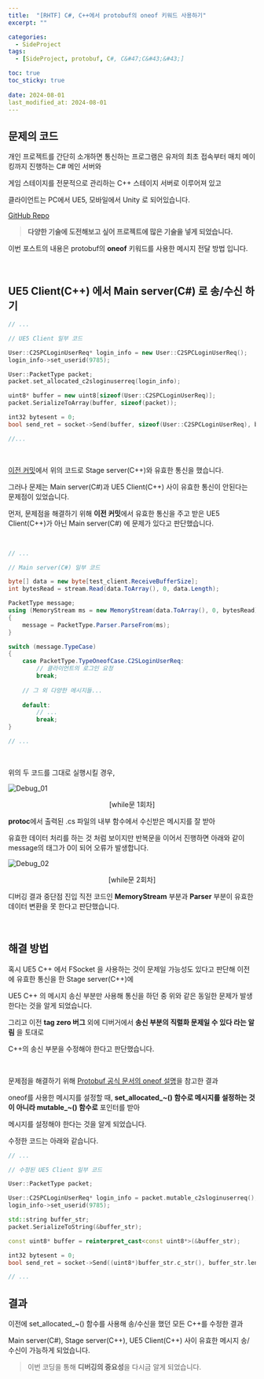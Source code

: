 ```yaml
---
title:  "[RHTF] C#, C++에서 protobuf의 oneof 키워드 사용하기"
excerpt: ""

categories:
  - SideProject
tags:
  - [SideProject, protobuf, C#, C&#47;C&#43;&#43;]

toc: true
toc_sticky: true
 
date: 2024-08-01
last_modified_at: 2024-08-01
---
```


## 문제의 코드

개인 프로젝트를 간단히 소개하면 통신하는 프로그램은 유저의 최초 접속부터 매치 메이킹까지 진행하는 C# 메인 서버와  

게임 스테이지를 전문적으로 관리하는 C++ 스테이지 서버로 이루어져 있고  

클라이언트는 PC에서 UE5, 모바일에서 Unity 로 되어있습니다.  

[GitHub Repo](https://github.com/Mgcllee/RHTF/tree/3263700637dbd68c715b03f655bb81038c1a0e7e)  

> **다양한 기술에 도전해보고 싶어 프로젝트에 많은 기술을 넣게 되었습니다.**

이번 포스트의 내용은 protobuf의 **oneof** 키워드를 사용한 메시지 전달 방법 입니다.  

<br/>

## UE5 Client(C++) 에서 Main server(C#) 로 송/수신 하기  

```c++
// ...

// UE5 Client 일부 코드

User::C2SPCLoginUserReq* login_info = new User::C2SPCLoginUserReq();
login_info->set_userid(9785);

User::PacketType packet;
packet.set_allocated_c2sloginuserreq(login_info);

uint8* buffer = new uint8[sizeof(User::C2SPCLoginUserReq)];
packet.SerializeToArray(buffer, sizeof(packet));

int32 bytesent = 0;
bool send_ret = socket->Send(buffer, sizeof(User::C2SPCLoginUserReq), bytesent);

//...
```

<br/>

[이전 커밋](https://github.com/Mgcllee/RHTF/tree/3263700637dbd68c715b03f655bb81038c1a0e7e)에서 위의 코드로 Stage server(C++)와 유효한 통신을 했습니다.  

그러나 문제는 Main server(C#)과 UE5 Client(C++) 사이 유효한 통신이 안된다는 문제점이 있었습니다.  

먼저, 문제점을 해결하기 위해 **이전 커밋**에서 유효한 통신을 주고 받은 UE5 Client(C++)가 아닌 Main server(C#) 에 문제가 있다고 판단했습니다.  

<br/>

```c#
// ...

// Main server(C#) 일부 코드

byte[] data = new byte[test_client.ReceiveBufferSize];
int bytesRead = stream.Read(data.ToArray(), 0, data.Length);

PacketType message;
using (MemoryStream ms = new MemoryStream(data.ToArray(), 0, bytesRead))
{
    message = PacketType.Parser.ParseFrom(ms);
}

switch (message.TypeCase)
{
    case PacketType.TypeOneofCase.C2SLoginUserReq:
        // 클라이언트의 로그인 요청
        break;
    
    // 그 외 다양한 메시지들...
    
    default:
        // ...
        break;
}

// ...
```

<br/>

위의 두 코드를 그대로 실행시킬 경우,  

![Debug_01](/assets/img/side_project_img/debug_protobuf_error_01.png)  
<center>[while문 1회차]</center>  

**protoc**에서 출력된 .cs 파일의 내부 함수에서 수신받은 메시지를 잘 받아  

유효한 데이터 처리를 하는 것 처럼 보이지만 반복문을 이어서 진행하면 아래와 같이 message의 태그가 0이 되어 오류가 발생합니다.  

![Debug_02](/assets/img/side_project_img/debug_protobuf_error_02.png)  
<center>[while문 2회차]</center>  

디버깅 결과 중단점 진입 직전 코드인 **MemoryStream** 부분과 **Parser** 부분이 유효한 데이터 변환을 못 한다고 판단했습니다.  

<br/>

## 해결 방법

혹시 UE5 C++ 에서 FSocket 을 사용하는 것이 문제일 가능성도 있다고 판단해 이전에 유효한 통신을 한 Stage server(C++)에  

UE5 C++ 의 메시지 송신 부분만 사용해 통신을 하던 중 위와 같은 동일한 문제가 발생한다는 것을 알게 되었습니다.  

그리고 이전 **tag zero 버그** 외에 디버거에서 **송신 부분의 직렬화 문제일 수 있다 라는 알림** 을 토대로  

C++의 송신 부분을 수정해야 한다고 판단했습니다.  

<br/>

문제점을 해결하기 위해 [Protobuf 공식 문서의 oneof 설명](https://protobuf.dev/programming-guides/proto3/#oneof-features)을 참고한 결과  

oneof를 사용한 메시지를 설정할 때, **set_allocated_~() 함수로 메시지를 설정하는 것이 아니라 mutable_~() 함수로** 포인터를 받아  

메시지를 설정해야 한다는 것을 알게 되었습니다.  

수정한 코드는 아래와 같습니다.  

```c++
// ...

// 수정된 UE5 Client 일부 코드

User::PacketType packet;

User::C2SPCLoginUserReq* login_info = packet.mutable_c2sloginuserreq();
login_info->set_userid(9785);

std::string buffer_str;
packet.SerializeToString(&buffer_str);

const uint8* buffer = reinterpret_cast<const uint8*>(&buffer_str);

int32 bytesent = 0;
bool send_ret = socket->Send((uint8*)buffer_str.c_str(), buffer_str.length(), bytesent);

// ...
```

## 결과 

이전에 set_allocated_~() 함수를 사용해 송/수신을 했던 모든 C++를 수정한 결과  

Main server(C#), Stage server(C++), UE5 Client(C++) 사이 유효한 메시지 송/수신이 가능하게 되었습니다.  

> 이번 코딩을 통해 **디버깅의 중요성**을 다시금 알게 되었습니다.  